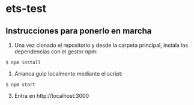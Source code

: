 # ets-test

## Instrucciones para ponerlo en marcha


1) Una vez clonado el repositorio y desde la carpeta principal, instala las dependencias con el gestor npm:

```
$ npm install
```

1) Arranca gulp localmente mediante el script:

```
$ npm start
```

3) Entra en http://localhost:3000

